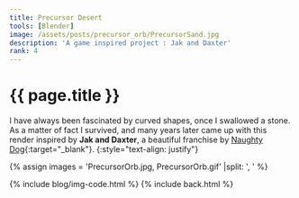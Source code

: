 ```yaml
---
title: Precursor Desert
tools: [Blender]
image: /assets/posts/precursor_orb/PrecursorSand.jpg
description: 'A game inspired project : Jak and Daxter'
rank: 4
---
```


# {{ page.title }}
I have always been fascinated by curved shapes, once I swallowed a stone. As a matter of fact I survived, and many years later came up with this render inspired by **Jak and Daxter**, a beautiful franchise by [Naughty Dog](https://www.naughtydog.com){:target="_blank"}.
{:style="text-align: justify"}

{% assign images = 'PrecursorOrb.jpg, PrecursorOrb.gif' |split: ', ' %}

{% include blog/img-code.html %}
{% include back.html %}
